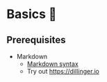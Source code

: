 # Basics 🧮

## Prerequisites

* Markdown
  * [Markdown syntax](https://www.markdownguide.org/basic-syntax)
  * Try out https://dillinger.io
